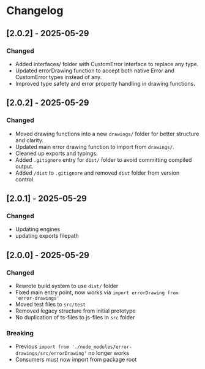 # Changelog

## [2.0.2] - 2025-05-29

### Changed

- Added interfaces/ folder with CustomError interface to replace any type.
- Updated errorDrawing function to accept both native Error and CustomError types instead of any.
- Improved type safety and error property handling in drawing functions.

## [2.0.2] - 2025-05-29

### Changed

- Moved drawing functions into a new `drawings/` folder for better structure and clarity.
- Updated main error drawing function to import from `drawings/`.
- Cleaned up exports and typings.
- Added `.gitignore` entry for `dist/` folder to avoid committing compiled output.
- Added `/dist` to `.gitignore` and removed `dist` folder from version control.

## [2.0.1] - 2025-05-29

### Changed

- Updating engines
- updating exports filepath

## [2.0.0] - 2025-05-29

### Changed

- Rewrote build system to use `dist/` folder
- Fixed main entry point, now works via `import errorDrawing from 'error-drawings'`
- Moved test files to `src/test`
- Removed legacy structure from initial prototype
- No duplication of ts-files to js-files in `src` folder

### Breaking

- Previous `import from './node_modules/error-drawings/src/errorDrawing'` no longer works
- Consumers must now import from package root
